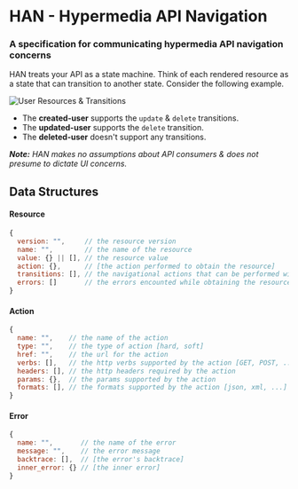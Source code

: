 # HAN - Hypermedia API Navigation

### A specification for communicating hypermedia API navigation concerns

HAN treats your API as a state machine.
Think of each rendered resource as a state that can transition to another state.
Consider the following example.

![User Resources & Transitions](https://raw2.github.com/hopsoft/han/master/user-example.png)

* The **created-user** supports the `update` & `delete` transitions.
* The **updated-user** supports the `delete` transition.
* The **deleted-user** doesn't support any transitions.

*__Note:__ HAN makes no assumptions about API consumers & does not presume to dictate UI concerns.*

## Data Structures

#### Resource

```javascript
{
  version: "",     // the resource version
  name: "",        // the name of the resource
  value: {} || [], // the resource value
  action: {},      // [the action performed to obtain the resource]
  transitions: [], // the navigational actions that can be performed with the resource
  errors: []       // the errors encounted while obtaining the resource
}
```

#### Action

```javascript
{
  name: "",    // the name of the action
  type: "",    // the type of action [hard, soft]
  href: "",    // the url for the action
  verbs: [],   // the http verbs supported by the action [GET, POST, ...]
  headers: [], // the http headers required by the action
  params: {},  // the params supported by the action
  formats: [], // the formats supported by the action [json, xml, ...]
}
```

#### Error

```javascript
{
  name: "",       // the name of the error
  message: "",    // the error message
  backtrace: [],  // [the error's backtrace]
  inner_error: {} // [the inner error]
}
```

